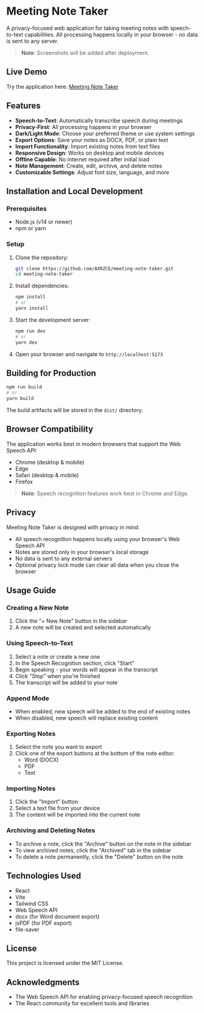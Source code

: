 # Meeting Note Taker

A privacy-focused web application for taking meeting notes with speech-to-text capabilities. All processing happens locally in your browser - no data is sent to any server.

> **Note**: Screenshots will be added after deployment.

## Live Demo

Try the application here: [Meeting Note Taker](https://AXRZCE.github.io/meeting-note-taker/)

## Features

- **Speech-to-Text**: Automatically transcribe speech during meetings
- **Privacy-First**: All processing happens in your browser
- **Dark/Light Mode**: Choose your preferred theme or use system settings
- **Export Options**: Save your notes as DOCX, PDF, or plain text
- **Import Functionality**: Import existing notes from text files
- **Responsive Design**: Works on desktop and mobile devices
- **Offline Capable**: No internet required after initial load
- **Note Management**: Create, edit, archive, and delete notes
- **Customizable Settings**: Adjust font size, language, and more

## Installation and Local Development

### Prerequisites

- Node.js (v14 or newer)
- npm or yarn

### Setup

1. Clone the repository:

   ```bash
   git clone https://github.com/AXRZCE/meeting-note-taker.git
   cd meeting-note-taker
   ```

2. Install dependencies:

   ```bash
   npm install
   # or
   yarn install
   ```

3. Start the development server:

   ```bash
   npm run dev
   # or
   yarn dev
   ```

4. Open your browser and navigate to `http://localhost:5173`

## Building for Production

```bash
npm run build
# or
yarn build
```

The build artifacts will be stored in the `dist/` directory.

## Browser Compatibility

The application works best in modern browsers that support the Web Speech API:

- Chrome (desktop & mobile)
- Edge
- Safari (desktop & mobile)
- Firefox

> **Note**: Speech recognition features work best in Chrome and Edge.

## Privacy

Meeting Note Taker is designed with privacy in mind:

- All speech recognition happens locally using your browser's Web Speech API
- Notes are stored only in your browser's local storage
- No data is sent to any external servers
- Optional privacy lock mode can clear all data when you close the browser

## Usage Guide

### Creating a New Note

1. Click the "+ New Note" button in the sidebar
2. A new note will be created and selected automatically

### Using Speech-to-Text

1. Select a note or create a new one
2. In the Speech Recognition section, click "Start"
3. Begin speaking - your words will appear in the transcript
4. Click "Stop" when you're finished
5. The transcript will be added to your note

### Append Mode

- When enabled, new speech will be added to the end of existing notes
- When disabled, new speech will replace existing content

### Exporting Notes

1. Select the note you want to export
2. Click one of the export buttons at the bottom of the note editor:
   - Word (DOCX)
   - PDF
   - Text

### Importing Notes

1. Click the "Import" button
2. Select a text file from your device
3. The content will be imported into the current note

### Archiving and Deleting Notes

- To archive a note, click the "Archive" button on the note in the sidebar
- To view archived notes, click the "Archived" tab in the sidebar
- To delete a note permanently, click the "Delete" button on the note

## Technologies Used

- React
- Vite
- Tailwind CSS
- Web Speech API
- docx (for Word document export)
- jsPDF (for PDF export)
- file-saver

## License

This project is licensed under the MIT License.

## Acknowledgments

- The Web Speech API for enabling privacy-focused speech recognition
- The React community for excellent tools and libraries
